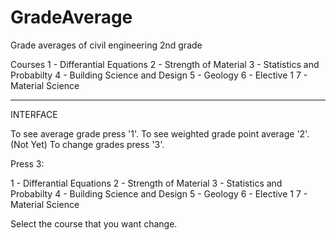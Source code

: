 # GradeAverage
Grade averages of civil engineering 2nd grade



Courses
1 - Differantial Equations
2 - Strength of Material
3 - Statistics and Probabilty
4 - Building Science and Design
5 - Geology
6 - Elective 1
7 - Material Science

-------------------------------------------------------
INTERFACE

To see average grade press '1'.
To see weighted grade point average '2'. (Not Yet)
To change grades press '3'.

Press 3:

1 - Differantial Equations
2 - Strength of Material
3 - Statistics and Probabilty
4 - Building Science and Design
5 - Geology
6 - Elective 1
7 - Material Science

Select the course that you want change.
